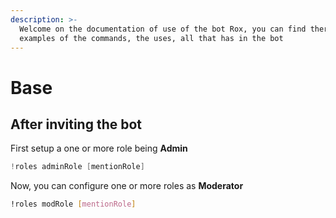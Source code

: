 ```yaml
---
description: >-
  Welcome on the documentation of use of the bot Rox, you can find there all the
  examples of the commands, the uses, all that has in the bot
---
```


# Base

## After inviting the bot

First setup a one or more role being **Admin**

```cpp
!roles adminRole [mentionRole]
```

Now, you can configure one or more roles as **Moderator**

```bash
!roles modRole [mentionRole]
```



